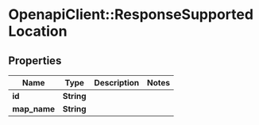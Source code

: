 # OpenapiClient::ResponseSupportedLocation

## Properties
Name | Type | Description | Notes
------------ | ------------- | ------------- | -------------
**id** | **String** |  | 
**map_name** | **String** |  | 


